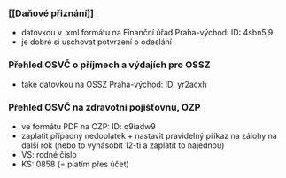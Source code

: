 ### [[Daňové přiznání]] 
- datovkou v .xml formátu na Finanční úřad Praha-východ: ID: 4sbn5j9
- je dobré si uschovat potvrzení o odeslání

### Přehled OSVČ o příjmech a výdajích pro OSSZ
- také datovkou na OSSZ Praha-východ: ID: yr2acxh

### Přehled OSVČ na zdravotní pojišťovnu, OZP
- ve formátu PDF na OZP: ID: q9iadw9
- zaplatit případný nedoplatek + nastavit pravidelný příkaz na zálohy na další rok (nebo to vynásobit 12-ti a zaplatit to najednou)
- VS: rodné číslo
- KS: 0858 (= platím přes účet)